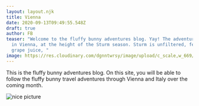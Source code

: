 ```yaml
---
layout: layout.njk
title: Vienna
date: 2020-09-13T09:49:55.548Z
draft: true
author: FB
teaser: "Welcome to the fluffy bunny adventures blog. Yay! The adventure starts
  in Vienna, at the height of the Sturm season. Sturm is unfiltered, fermenting
  grape juice, "
image: https://res.cloudinary.com/dgnntwrsy/image/upload/c_scale,w_669/v1602071504/20200802_151256_kxrdln.jpg
---
```

This is the fluffy bunny adventures blog. On this site, you will be able to follow the fluffy bunny travel adventures through Vienna and Italy over the coming month.

![nice picture](https://res.cloudinary.com/dgnntwrsy/image/upload/c_scale,w_608/v1602071662/20200811_185010_c1t2bm.jpg)